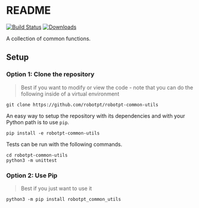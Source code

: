 README
======

[![Build Status](https://travis-ci.com/robotpt/robotpt-common-utils.svg?branch=master)](https://travis-ci.com/robotpt/robotpt-common-utils)
[![Downloads](https://pepy.tech/badge/robotpt-common-utils)](https://pepy.tech/project/robotpt-common-utils)

A collection of common functions.

Setup
-----

### Option 1: Clone the repository

> Best if you want to modify or view the code - note that you can do the following inside of a virtual environment

    git clone https://github.com/robotpt/robotpt-common-utils
    
An easy way to setup the repository with its dependencies and with your Python path
is to use `pip`.  

    pip install -e robotpt-common-utils

Tests can be run with the following commands.
    
    cd robotpt-common-utils
    python3 -m unittest

### Option 2: Use Pip

> Best if you just want to use it

    python3 -m pip install robotpt_common_utils
